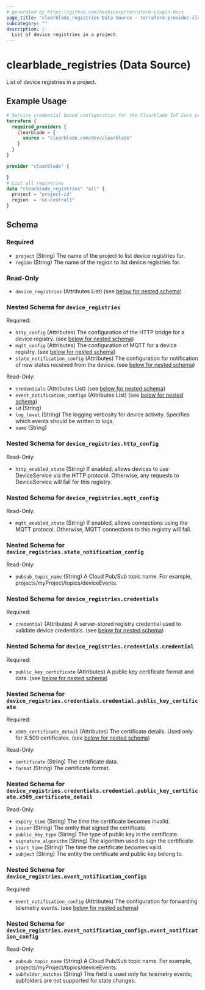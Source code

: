```yaml
---
# generated by https://github.com/hashicorp/terraform-plugin-docs
page_title: "clearblade_registries Data Source - terraform-provider-clearblade"
subcategory: ""
description: |-
  List of device registries in a project.
---
```


# clearblade_registries (Data Source)

List of device registries in a project.

## Example Usage

```terraform
# Service credential based configuration for the Clearblade IoT Core provider
terraform {
  required_providers {
    clearblade = {
      source = "clearblade.com/dev/clearblade"
    }
  }
}

provider "clearblade" {

}
# List all registries
data "clearblade_registries" "all" {
  project = "project-id"
  region  = "us-central1"
}
```

<!-- schema generated by tfplugindocs -->
## Schema

### Required

- `project` (String) The name of the project to list device registries for.
- `region` (String) The name of the region to list device registries for.

### Read-Only

- `device_registries` (Attributes List) (see [below for nested schema](#nestedatt--device_registries))

<a id="nestedatt--device_registries"></a>
### Nested Schema for `device_registries`

Required:

- `http_config` (Attributes) The configuration of the HTTP bridge for a device registry. (see [below for nested schema](#nestedatt--device_registries--http_config))
- `mqtt_config` (Attributes) The configuration of MQTT for a device registry. (see [below for nested schema](#nestedatt--device_registries--mqtt_config))
- `state_notification_config` (Attributes) The configuration for notification of new states received from the device. (see [below for nested schema](#nestedatt--device_registries--state_notification_config))

Read-Only:

- `credentials` (Attributes List) (see [below for nested schema](#nestedatt--device_registries--credentials))
- `event_notification_configs` (Attributes List) (see [below for nested schema](#nestedatt--device_registries--event_notification_configs))
- `id` (String)
- `log_level` (String) The logging verbosity for device activity. Specifies which events should be written to logs.
- `name` (String)

<a id="nestedatt--device_registries--http_config"></a>
### Nested Schema for `device_registries.http_config`

Read-Only:

- `http_enabled_state` (String) If enabled, allows devices to use DeviceService via the HTTP protocol. Otherwise, any requests to DeviceService will fail for this registry.


<a id="nestedatt--device_registries--mqtt_config"></a>
### Nested Schema for `device_registries.mqtt_config`

Read-Only:

- `mqtt_enabled_state` (String) If enabled, allows connections using the MQTT protocol. Otherwise, MQTT connections to this registry will fail.


<a id="nestedatt--device_registries--state_notification_config"></a>
### Nested Schema for `device_registries.state_notification_config`

Read-Only:

- `pubsub_topic_name` (String) A Cloud Pub/Sub topic name. For example, projects/myProject/topics/deviceEvents.


<a id="nestedatt--device_registries--credentials"></a>
### Nested Schema for `device_registries.credentials`

Required:

- `credential` (Attributes) A server-stored registry credential used to validate device credentials. (see [below for nested schema](#nestedatt--device_registries--credentials--credential))

<a id="nestedatt--device_registries--credentials--credential"></a>
### Nested Schema for `device_registries.credentials.credential`

Required:

- `public_key_certificate` (Attributes) A public key certificate format and data. (see [below for nested schema](#nestedatt--device_registries--credentials--credential--public_key_certificate))

<a id="nestedatt--device_registries--credentials--credential--public_key_certificate"></a>
### Nested Schema for `device_registries.credentials.credential.public_key_certificate`

Required:

- `x509_certificate_detail` (Attributes) The certificate details. Used only for X.509 certificates. (see [below for nested schema](#nestedatt--device_registries--credentials--credential--public_key_certificate--x509_certificate_detail))

Read-Only:

- `certificate` (String) The certificate data.
- `format` (String) The certificate format.

<a id="nestedatt--device_registries--credentials--credential--public_key_certificate--x509_certificate_detail"></a>
### Nested Schema for `device_registries.credentials.credential.public_key_certificate.x509_certificate_detail`

Read-Only:

- `expiry_time` (String) The time the certificate becomes invalid.
- `issuer` (String) The entity that signed the certificate.
- `public_key_type` (String) The type of public key in the certificate.
- `signature_algorithm` (String) The algorithm used to sign the certificate.
- `start_time` (String) The time the certificate becomes valid.
- `subject` (String) The entity the certificate and public key belong to.





<a id="nestedatt--device_registries--event_notification_configs"></a>
### Nested Schema for `device_registries.event_notification_configs`

Required:

- `event_notification_config` (Attributes) The configuration for forwarding telemetry events. (see [below for nested schema](#nestedatt--device_registries--event_notification_configs--event_notification_config))

<a id="nestedatt--device_registries--event_notification_configs--event_notification_config"></a>
### Nested Schema for `device_registries.event_notification_configs.event_notification_config`

Read-Only:

- `pubsub_topic_name` (String) A Cloud Pub/Sub topic name. For example, projects/myProject/topics/deviceEvents.
- `subfolder_matches` (String) This field is used only for telemetry events; subfolders are not supported for state changes.


